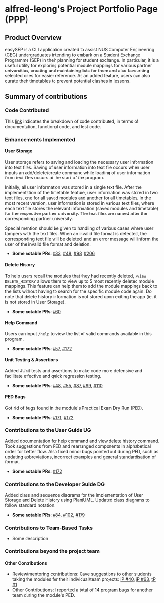 # alfred-leong's Project Portfolio Page (PPP)

## Product Overview

easySEP is a CLI application created to assist NUS Computer Engineering (CEG) undergraduates intending to embark on a Student Exchange Programme (SEP) in their planning for student exchange.
In particular, it is a useful utility for exploring potential module mappings for various partner universities, creating and maintaining lists for them and also favouriting selected ones for easier reference. As an added feature, users can also curate their timetables to prevent potential clashes in lessons.

## Summary of contributions

### Code Contributed

This [link](https://nus-cs2113-ay2223s1.github.io/tp-dashboard/?search=alfred-leong&breakdown=true&sort=groupTitle&sortWithin=title&since=2022-09-16&timeframe=commit&mergegroup=&groupSelect=groupByRepos&checkedFileTypes=docs~functional-code~test-code~other) indicates the breakdown of code contributed, in terms of documentation, functional code, and test code.

### Enhancements Implemented

#### User Storage
User storage refers to saving and loading the necessary user information into text files.
Saving of user information into text file occurs when user inputs an add/delete/create command while loading of user information from text files occurs at the start of the program.

Initially, all user information was stored in a single text file. After the implementation of the timetable feature, user information was stored in two text files, one for all saved modules and another for all timetables.
In the most recent version, user information is stored in various text files, where each text file stores the relevant information (saved modules and timetable) for the respective partner university.
The text files are named after the corresponding partner university. 

Special mention should be given to handling of various cases where user tampers with the text files.
When an invalid file format is detected, the corresponding text file will be deleted, and an error message will inform the user of the invalid file format and deletion.

* **Some notable PRs**: [#33](https://github.com/AY2223S1-CS2113-W13-2/tp/pull/33), [#48](https://github.com/AY2223S1-CS2113-W13-2/tp/pull/48), [#98](https://github.com/AY2223S1-CS2113-W13-2/tp/pull/98), [#206](https://github.com/AY2223S1-CS2113-W13-2/tp/pull/206)
#### Delete History
To help users recall the modules that they had recently deleted, ```/view DELETE_HISTORY``` allows them to view up to 5 most
recently deleted module mappings. This feature can help them to add the module mappings back to the lists without having to search for the specific
module code again.
Do note that delete history information is not stored upon exiting the app (ie. it is not stored in User Storage).

* **Some notable PRs**: [#60](https://github.com/AY2223S1-CS2113-W13-2/tp/pull/60)
#### Help Command
Users can input ```/help``` to view the list of valid commands available in this program.

* **Some notable PRs**: [#57](https://github.com/AY2223S1-CS2113-W13-2/tp/pull/57), [#172](https://github.com/AY2223S1-CS2113-W13-2/tp/pull/172)

#### Unit Testing & Assertions
Added JUnit tests and assertions to make code more defensive and facilitate effective and quick regression testing.
* **Some notable PRs**: [#48](https://github.com/AY2223S1-CS2113-W13-2/tp/pull/48), [#55](https://github.com/AY2223S1-CS2113-W13-2/tp/pull/55), [#87](https://github.com/AY2223S1-CS2113-W13-2/tp/pull/87), [#99](https://github.com/AY2223S1-CS2113-W13-2/tp/pull/99), [#110](https://github.com/AY2223S1-CS2113-W13-2/tp/pull/110)

#### PED Bugs
Got rid of bugs found in the module's Practical Exam Dry Run (PED).
* **Some notable PRs**: [#171](https://github.com/AY2223S1-CS2113-W13-2/tp/pull/171), [#172](https://github.com/AY2223S1-CS2113-W13-2/tp/pull/172)

### Contributions to the User Guide UG
Added documentation for help command and view delete history command.  
Took suggestions from PED and rearranged components in alphabetical order for better flow.
Also fixed minor bugs pointed out during PED, such as updating abbreviations, incorrect examples and general standardisation of format. 
* **Some notable PRs**: [#172](https://github.com/AY2223S1-CS2113-W13-2/tp/pull/172)

### Contributions to the Developer Guide DG
Added class and sequence diagrams for the implementation of User Storage and Delete History using PlantUML.
Updated class diagrams to follow standard notation.
* **Some notable PRs**: [#84](https://github.com/AY2223S1-CS2113-W13-2/tp/pull/84), [#102](https://github.com/AY2223S1-CS2113-W13-2/tp/pull/102), [#179](https://github.com/AY2223S1-CS2113-W13-2/tp/pull/179)
### Contributions to Team-Based Tasks
* Some description

### Contributions beyond the project team

#### Other Contributions
* Review/mentoring contributions: Gave suggestions to other students taking the modules for their individual/team projects:
  [iP #40](https://github.com/nus-cs2113-AY2223S1/ip/pull/40), [iP #63](https://github.com/nus-cs2113-AY2223S1/ip/pull/63),
  [tP #1](https://github.com/nus-cs2113-AY2223S1/tp/pull/1)
* Other Contributions: I reported a total of [14 program bugs](https://github.com/alfred-leong/ped/issues) for another team during the module's PED.
